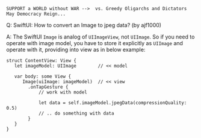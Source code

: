 ```
SUPPORT a WORLD without WAR -->  vs. Greedy Oligarchs and Dictators
May Democracy Reign... 
```

Q: SwiftUI: How to convert an Image to jpeg data? (by ajf1000)

A: The SwiftUI `Image` is analog of `UIImageView`, not `UIImage`. So if you need to operate with image model, you have to store it explicitly as `UIImage` and operate with it, providing into view as in below example:

```
struct ContentView: View {
   let imageModel: UIImage        // << model

   var body: some View {
      Image(uiImage: imageModel)  // << view
        .onTapGesture {
            // work with model

            let data = self.imageModel.jpegData(compressionQuality: 0.5)
            // .. do something with data
        }
   }
}
```



